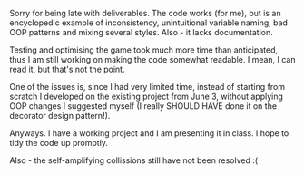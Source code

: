 Sorry for being late with deliverables. The code works (for me), but is an encyclopedic example of inconsistency,
unintuitional variable naming, bad OOP patterns and mixing several styles. Also - it lacks documentation.

Testing and optimising the game took much more time than anticipated, thus I am still working on making the code
somewhat readable. I mean, I can read it, but that's not the point.

One of the issues is, since I had very limited time, instead of starting from scratch I developed on the existing project
from June 3, without applying OOP changes I suggested myself (I really SHOULD HAVE done it on the decorator design pattern!).

Anyways. I have a working project and I am presenting it in class. I hope to tidy the code up promptly.

Also - the self-amplifying collissions still have not been resolved :(
